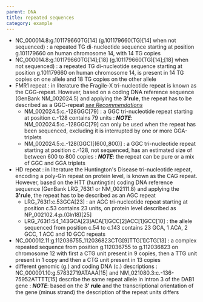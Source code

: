 ```yaml
---
parent: DNA
title: repeated sequences
category: example
---
```


*	NC\_000014.8:g.101179660TG[14] (g.101179660(TG)[14] when not sequenced)
	:	a repeated TG di-nucleotide sequence starting at position g.101179660 on human chromosome 14, with 14 TG copies
*	NC\_000014.8:g.101179660TG[14];[18] (g.101179660(TG)[14];[18] when not sequenced)
	:	a repeated TG di-nucleotide sequence starting at position g.101179660 on human chromosome 14, is present in 14 TG copies on one allele and 18 TG copies on the other allele
*	FMR1 repeat
	:	in literature the Fragile-X tri-nucleotide repeat is known as the CGG-repeat. However, based on a coding DNA reference sequence (GenBank NM\_002024.5) and applying the **3'rule**, the repeat has to be described as a GGC-repeat [_see Recommendations_](/recommendations/general/)
	*	NM\_002024.5:c.-128GGC[79]
	:	a GGC tri-nucleotide repeat starting at position c.-128 contains 79 units
	:	_**NOTE**_:	NM\_002024.5:c.-128GGC[79] can only be used when the repeat has been sequenced, excluding it is interrupted by one or more GGA-triplets
	*	NM\_002024.5:c.-128(GGC)[(600\_800)]
	:	a GGC tri-nucleotide repeat starting at position c.-128, not sequenced, has an estimated size of between 600 to 800 copies
	:	_**NOTE**_:	the repeat can be pure or a mix of GGC and GGA triplets
*	HD repeat
	:	in literature the Huntington's Disease tri-nucleotide repeat, encoding a poly-Gln repeat on protein level, is known as the CAG repeat. However, based on the HTT (huntingtin) coding DNA reference sequence (GenBank LRG\_763t1 or NM\_002111.8) and applying the **3'rule**, the repeat has to be described as an AGC repeat
	*	LRG\_763t1:c.53GCA[23]
	:	an AGC tri-nucleotide repeat starting at position c.53 contains 23 units, on protein level described as NP\_002102.4:p.(Gln18)[25]
	*	LRG\_763t1:54\_143GCA[23]ACA[1]GCC[2]ACC[1]GCC[10]
	:	the allele sequenced from position c.54 to c.143 contains 23 GCA, 1 ACA, 2 GCC, 1 ACC and 10 GCC repeats 
*	NC\_000012.11:g.112036755\_112036823CTG[9]TTG[1]CTG[13]
	:	a complex repeated sequence from position g.112036755 to g.112036823 on chromosome 12 with first a CTG unit present in 9 copies, then a TTG unit present in 1 copy and then a CTG unit present in 13 copies
*	different genomic (g.) and coding DNA (c.) descriptions
	:	NC\_000001.10:g.57832719ATAAA[15] and NM\_021080.3:c.-136-75952ATTTT[15] describe the same repeat allele in intron 3 of the DAB1 gene
	:	_**NOTE**_:	based on the **3' rule** and the transcriptional orientation of the gene (minus strand) the description of the repeat units differs
